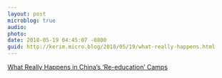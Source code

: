```yaml
---
layout: post
microblog: true
audio: 
photo: 
date: 2018-05-19 04:45:07 -0800
guid: http://kerim.micro.blog/2018/05/19/what-really-happens.html
---
```

[What Really Happens in China’s ‘Re-education’ Camps](http://www.nytimes.com/2018/05/15/opinion/china-re-education-camps.html)
